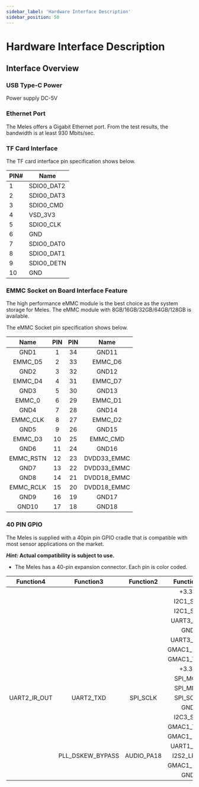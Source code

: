 ```yaml
---
sidebar_label: 'Hardware Interface Description'
sidebar_position: 50
---
```


# Hardware Interface Description

## Interface Overview

### USB Type-C Power

Power supply DC-5V

### Ethernet Port

The Meles offers a Gigabit Ethernet port. From the test results, the bandwidth is at least 930 Mbits/sec.

### TF Card Interface

The TF card interface pin specification shows below.

| PIN# | Name       |
| ---- | ---------- |
| 1    | SDIO0_DAT2 |
| 2    | SDIO0_DAT3 |
| 3    | SDIO0_CMD  |
| 4    | VSD_3V3    |
| 5    | SDIO0_CLK  |
| 6    | GND        |
| 7    | SDIO0_DAT0 |
| 8    | SDIO0_DAT1 |
| 9    | SDIO0_DETN |
| 10   | GND        |

### EMMC Socket on Board Interface Feature

The high performance eMMC module is the best choice as the system storage for Meles. The eMMC module with 8GB/16GB/32GB/64GB/128GB is available.

The eMMC Socket pin specification shows below.

|   Name    | PIN  | PIN  |    Name     |
| :-------: | :--: | :--: | :---------: |
|   GND1    |  1   |  34  |    GND11    |
|  EMMC_D5  |  2   |  33  |   EMMC_D6   |
|   GND2    |  3   |  32  |    GND12    |
|  EMMC_D4  |  4   |  31  |   EMMC_D7   |
|   GND3    |  5   |  30  |    GND13    |
|  EMMC_0   |  6   |  29  |   EMMC_D1   |
|   GND4    |  7   |  28  |    GND14    |
| EMMC_CLK  |  8   |  27  |   EMMC_D2   |
|   GND5    |  9   |  26  |    GND15    |
|  EMMC_D3  |  10  |  25  |  EMMC_CMD   |
|   GND6    |  11  |  24  |    GND16    |
| EMMC_RSTN |  12  |  23  | DVDD33_EMMC |
|   GND7    |  13  |  22  | DVDD33_EMMC |
|   GND8    |  14  |  21  | DVDD18_EMMC |
| EMMC_RCLK |  15  |  20  | DVDD18_EMMC |
|   GND9    |  16  |  19  |    GND17    |
|   GND10   |  17  |  18  |    GND18    |

### 40 PIN GPIO

The Meles is supplied with a 40pin pin GPIO cradle that is compatible with most sensor applications on the market.

**_Hint:_ Actual compatibility is subject to use.**

- The Meles has a 40-pin expansion connector. Each pin is color coded.

<div className='gpio_style' style={{ overflow :"auto"}}>

|  Function4   |    Function3     | Function2  | Function1  |   GPIO   |               Pin#               |              Pin#               |   GPIO    |                Function1                |  Function2  |  Function3  |   Function4   |
| :----------: | :--------------: | :--------: | :--------: | :------: | :------------------------------: | :-----------------------------: | :-------: | :-------------------------------------: | :---------: | :---------: | :-----------: |
|              |                  |            |   +3.3V    |          | <div className='yellow'>1</div>  |  <div className='red'>2</div>   |           |                  +5.0V                  |             |             |               |
|              |                  |            |  I2C1_SDA  | GPIO0_9  |  <div className='green'>3</div>  |  <div className='red'>4</div>   |           |                  +5.0V                  |             |             |               |
|              |                  |            |  I2C1_SCL  | GPIO0_8  |  <div className='green'>5</div>  | <div className='black'>6</div>  |           |                   GND                   |             |             |               |
|              |                  |            | UART3_TXD  | GPIO0_16 |  <div className='green'>7</div>  | <div className='green'>8</div>  |  GPIO2_0  | <div className='orange'>UART0_TXD</div> |             |             |               |
|              |                  |            |    GND     |          |  <div className='black'>9</div>  | <div className='green'>10</div> |  GPIO2_1  | <div className='orange'>UART0_RXD</div> |             |             |               |
|              |                  |            | UART3_RXD  | GPIO0_17 | <div className='green'>11</div>  | <div className='green'>12</div> | AOGPIO_8  |                I2S2_SCLK                | AUDIO_PA19  | AOUART_TXD  | AOUART_IR_OUT |
|              |                  |            | GMAC1_RXDV | GPIO2_25 | <div className='green'>13</div>  | <div className='black'>14</div> |           |                   GND                   |             |             |               |
|              |                  |            | GMAC1_TXD3 | GPIO2_24 | <div className='green'>15</div>  | <div className='green'>16</div> | GPIO2_22  |               GMAC1_TXD1                |             |             |               |
|              |                  |            |   +3.3V    |          | <div className='yellow'>17</div> | <div className='green'>18</div> | GPIO2_31  |               GMAC1_RXD1                |             |             |               |
|              |                  |            |  SPI_MOSI  | GPIO2_16 | <div className='green'>19</div>  | <div className='black'>20</div> |           |                   GND                   |             |             |               |
|              |                  |            |  SPI_MISO  | GPIO2_17 | <div className='green'>21</div>  | <div className='green'>22</div> |  GPIO3_2  |                  PWM0                   |             |             |               |
| UART2_IR_OUT |    UART2_TXD     |  SPI_SCLK  |  SPI_SCLK  | GPIO2_14 | <div className='green'>23</div>  | <div className='green'>24</div> | GPIO2_15  |                SPI_SSN0                 |  UART2_RXD  | UART2_IR_IN |               |
|              |                  |            |    GND     |          | <div className='black'>25</div>  | <div className='green'>26</div> |           |                   ADC                   |             |             |               |
|              |                  |            |  I2C3_SDA  | GPIO2_12 |  <div className='blue'>27</div>  | <div className='blue'>28</div>  | GPIO2_11  |                I2C3_SCL                 |             |             |               |
|              |                  |            | GMAC1_TXD2 | GPIO2_23 | <div className='green'>29</div>  | <div className='black'>30</div> |           |                   GND                   |             |             |               |
|              |                  |            | GMAC1_RXD2 | GPIO3_1  | <div className='green'>31</div>  | <div className='green'>32</div> | GPIO0_10  |                UART1_TXD                |             |             |               |
|              |                  |            | UART1_RXD  | GPIO0_11 | <div className='green'>33</div>  | <div className='black'>34</div> |           |                   GND                   |             |             |               |
|              | PLL_DSKEW_BYPASS | AUDIO_PA18 | I2S2_LRCK  | AOGPIO_7 | <div className='green'>35</div>  | <div className='green'>36</div> |  GPIO3_3  |                  PWM1                   |             |             |               |
|              |                  |            | GMAC1_RXD2 | GPIO3_0  | <div className='green'>37</div>  | <div className='green'>38</div> | AOGPIO_10 |               AUDIO_PA21                | BISR_BYPASS |             |               |
|              |                  |            |    GND     |          | <div className='black'>39</div>  | <div className='green'>40</div> | AOGPIO_11 |               AUDIO_PA22                |             |             |               |

</div>
